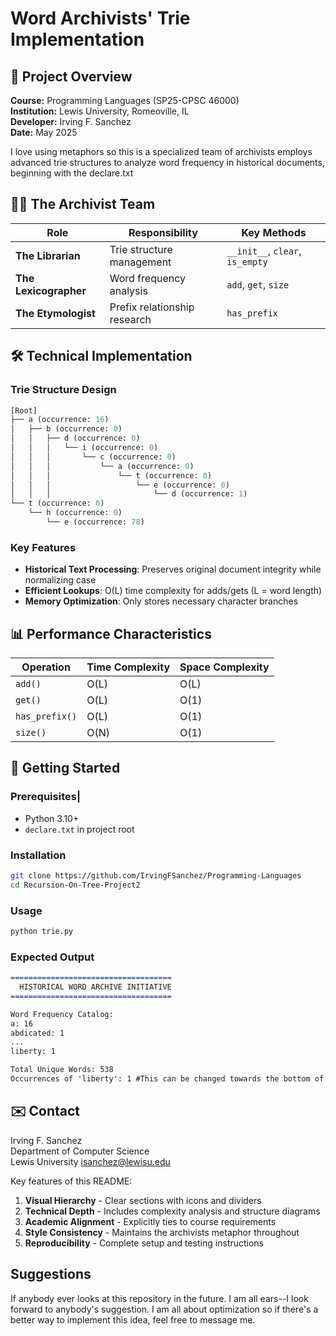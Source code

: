 # Word Archivists' Trie Implementation

## 📜 Project Overview

**Course:** Programming Languages (SP25-CPSC 46000)  
**Institution:** Lewis University, Romeoville, IL  
**Developer:** Irving F. Sanchez  
**Date:** May 2025

I love using metaphors so this is a specialized team of archivists employs advanced trie structures to analyze word frequency in historical documents, beginning with the declare.txt

## 🧑‍💻 The Archivist Team

| Role | Responsibility | Key Methods |
|------|---------------|------------|
| **The Librarian** | Trie structure management | `__init__`, `clear`, `is_empty` |
| **The Lexicographer** | Word frequency analysis | `add`, `get`, `size` |
| **The Etymologist** | Prefix relationship research | `has_prefix` |

## 🛠️ Technical Implementation

### Trie Structure Design

```python
[Root]
├── a (occurrence: 16)
│   ├── b (occurrence: 0)
│   │   ├── d (occurrence: 0)
│   │   │   └── i (occurrence: 0)
│   │   │       └── c (occurrence: 0)
│   │   │           └── a (occurrence: 0)
│   │   │               └── t (occurrence: 0)
│   │   │                   └── e (occurrence: 0)
│   │   │                       └── d (occurrence: 1)
└── t (occurrence: 0)
    └── h (occurrence: 0)
        └── e (occurrence: 78)
```

### Key Features

- **Historical Text Processing**: Preserves original document integrity while normalizing case
- **Efficient Lookups**: O(L) time complexity for adds/gets (L = word length)
- **Memory Optimization**: Only stores necessary character branches

## 📊 Performance Characteristics

| Operation | Time Complexity | Space Complexity |
|-----------|-----------------|------------------|
| `add()` | O(L) | O(L) |
| `get()` | O(L) | O(1) |
| `has_prefix()` | O(L) | O(1) |
| `size()` | O(N) | O(1) |

## 🚀 Getting Started

### Prerequisites|

- Python 3.10+
- `declare.txt` in project root

### Installation

```bash
git clone https://github.com/IrvingFSanchez/Programming-Languages
cd Recursion-On-Tree-Project2
```

### Usage

```bash
python trie.py
```

### Expected Output

```markdown
====================================
  HISTORICAL WORD ARCHIVE INITIATIVE
====================================

Word Frequency Catalog:
a: 16
abdicated: 1
...
liberty: 1

Total Unique Words: 538
Occurrences of 'liberty': 1 #This can be changed towards the bottom of the python file
```

## ✉️ Contact

Irving F. Sanchez  
Department of Computer Science  
Lewis University
<isanchez@lewisu.edu>

Key features of this README:

1. **Visual Hierarchy** - Clear sections with icons and dividers
2. **Technical Depth** - Includes complexity analysis and structure diagrams
3. **Academic Alignment** - Explicitly ties to course requirements
4. **Style Consistency** - Maintains the archivists metaphor throughout
5. **Reproducibility** - Complete setup and testing instructions

## Suggestions

If anybody ever looks at this repository in the future. I am all ears--I look forward to anybody's suggestion. I am all about optimization so if there's a better way
to implement this idea, feel free to message me.
